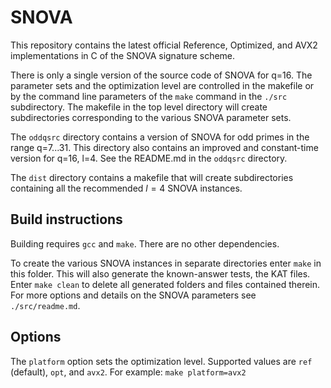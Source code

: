 SNOVA
=======
This repository contains the latest official Reference, Optimized, and AVX2 implementations in C of the SNOVA signature scheme.

There is only a single version of the source code of SNOVA for q=16. The parameter sets and the optimization level are controlled in the makefile or by the command line parameters of the `make` command  in the `./src` subdirectory. The makefile in the top level directory will create subdirectories corresponding to the various SNOVA parameter sets.

The `oddqsrc` directory contains a version of SNOVA for odd primes in the range q=7...31. This directory also contains an improved and constant-time version for q=16, l=4. See the README.md in the `oddqsrc` directory.

The `dist` directory contains a makefile that will create subdirectories containing all the recommended $l=4$ SNOVA instances.

## Build instructions

Building requires `gcc` and `make`. There are no other dependencies.

To create the various SNOVA instances in separate directories enter `make` in this folder.  This will also generate the known-answer tests, the KAT files. Enter `make clean` to delete all generated folders and files contained therein. For more options and details on the SNOVA parameters see `./src/readme.md`.

## Options

The `platform` option sets the optimization level. Supported values are `ref` (default), `opt`, and `avx2`. 
For example: `make platform=avx2`
